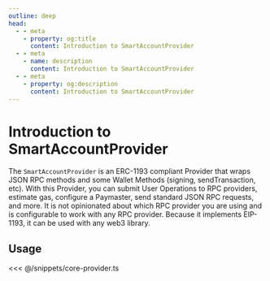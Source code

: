 ```yaml
---
outline: deep
head:
  - - meta
    - property: og:title
      content: Introduction to SmartAccountProvider
  - - meta
    - name: description
      content: Introduction to SmartAccountProvider
  - - meta
    - property: og:description
      content: Introduction to SmartAccountProvider
---
```


# Introduction to SmartAccountProvider

The `SmartAccountProvider` is an ERC-1193 compliant Provider that wraps JSON RPC methods and some Wallet Methods (signing, sendTransaction, etc). With this Provider, you can submit User Operations to RPC providers, estimate gas, configure a Paymaster, send standard JSON RPC requests, and more. It is not opinionated about which RPC provider you are using and is configurable to work with any RPC provider. Because it implements EIP-1193, it can be used with any web3 library.

## Usage

<<< @/snippets/core-provider.ts
